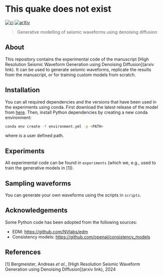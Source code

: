 # This quake does not exist

[![ci](https://github.com/highfem/tqdne/actions/workflows/ci.yaml/badge.svg)](https://github.com/highfem/tqdne/actions/workflows/ci.yaml)
[![arXiv](https://img.shields.io/badge/arXiv-2311.00474-b31b1b.svg)]()

> Generative modelling of seismic waveforms using denoising diffusion

## About

This repository contains the experimental code of the manuscript [High Resolution Seismic Waveform Generation using Denoising Diffusion](arxiv link).
It can be used to generate seismic waveforms, replicate the results from the manuscript, or for training custom models from scratch.

## Installation

You can all required dependencies and the versions that have been used in the experiments using conda.
First download the latest release of the model from [here](ttps://github.com/highfem/tqdne/releases). Then, install Python dependencies by creating a new conda environment:

```bash
conda env create -f environment.yml -p <PATH>
```

where <PATH> is a user defined path.

## Experiments

All experimental code can be found in `experiments` (which we, e.g., used to train the generative models in [1]).

## Sampling waveforms

You can generate your own waveforms using the scripts in `scripts`.

## Acknowledgements

Some Python code has been adopted from the following sources:

- EDM: https://github.com/NVlabs/edm
- Consistency models: https://github.com/openai/consistency_models

## References

[1] Bergmeister, Andreas *et al.*, [High Resolution Seismic Waveform Generation using Denoising Diffusion](arxiv link), 2024
